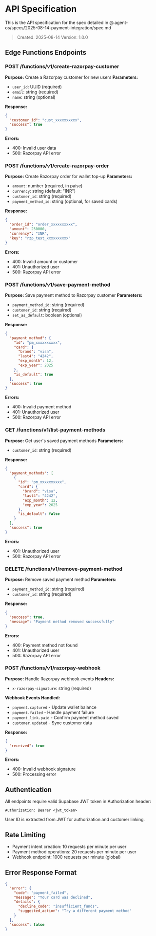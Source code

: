 # API Specification

This is the API specification for the spec detailed in @.agent-os/specs/2025-08-14-payment-integration/spec.md

> Created: 2025-08-14
> Version: 1.0.0

## Edge Functions Endpoints

### POST /functions/v1/create-razorpay-customer

**Purpose:** Create a Razorpay customer for new users
**Parameters:** 
- `user_id`: UUID (required)
- `email`: string (required)
- `name`: string (optional)

**Response:**
```json
{
  "customer_id": "cust_xxxxxxxxxx",
  "success": true
}
```

**Errors:** 
- 400: Invalid user data
- 500: Razorpay API error

### POST /functions/v1/create-razorpay-order

**Purpose:** Create Razorpay order for wallet top-up
**Parameters:**
- `amount`: number (required, in paise)
- `currency`: string (default: "INR")
- `customer_id`: string (required)
- `payment_method_id`: string (optional, for saved cards)

**Response:**
```json
{
  "order_id": "order_xxxxxxxxxx",
  "amount": 250000,
  "currency": "INR",
  "key": "rzp_test_xxxxxxxxxx"
}
```

**Errors:**
- 400: Invalid amount or customer
- 401: Unauthorized user
- 500: Razorpay API error

### POST /functions/v1/save-payment-method

**Purpose:** Save payment method to Razorpay customer
**Parameters:**
- `payment_method_id`: string (required)
- `customer_id`: string (required) 
- `set_as_default`: boolean (optional)

**Response:**
```json
{
  "payment_method": {
    "id": "pm_xxxxxxxxxx",
    "card": {
      "brand": "visa",
      "last4": "4242",
      "exp_month": 12,
      "exp_year": 2025
    },
    "is_default": true
  },
  "success": true
}
```

**Errors:**
- 400: Invalid payment method
- 401: Unauthorized user
- 500: Razorpay API error

### GET /functions/v1/list-payment-methods

**Purpose:** Get user's saved payment methods
**Parameters:**
- `customer_id`: string (required)

**Response:**
```json
{
  "payment_methods": [
    {
      "id": "pm_xxxxxxxxxx",
      "card": {
        "brand": "visa", 
        "last4": "4242",
        "exp_month": 12,
        "exp_year": 2025
      },
      "is_default": false
    }
  ],
  "success": true
}
```

**Errors:**
- 401: Unauthorized user
- 500: Razorpay API error

### DELETE /functions/v1/remove-payment-method

**Purpose:** Remove saved payment method
**Parameters:**
- `payment_method_id`: string (required)
- `customer_id`: string (required)

**Response:**
```json
{
  "success": true,
  "message": "Payment method removed successfully"
}
```

**Errors:**
- 400: Payment method not found
- 401: Unauthorized user
- 500: Razorpay API error

### POST /functions/v1/razorpay-webhook

**Purpose:** Handle Razorpay webhook events
**Headers:**
- `x-razorpay-signature`: string (required)

**Webhook Events Handled:**
- `payment.captured` - Update wallet balance
- `payment.failed` - Handle payment failure
- `payment_link.paid` - Confirm payment method saved
- `customer.updated` - Sync customer data

**Response:**
```json
{
  "received": true
}
```

**Errors:**
- 400: Invalid webhook signature
- 500: Processing error

## Authentication

All endpoints require valid Supabase JWT token in Authorization header:
```
Authorization: Bearer <jwt_token>
```

User ID is extracted from JWT for authorization and customer linking.

## Rate Limiting

- Payment intent creation: 10 requests per minute per user
- Payment method operations: 20 requests per minute per user
- Webhook endpoint: 1000 requests per minute (global)

## Error Response Format

```json
{
  "error": {
    "code": "payment_failed",
    "message": "Your card was declined",
    "details": {
      "decline_code": "insufficient_funds",
      "suggested_action": "Try a different payment method"
    }
  },
  "success": false
}
```
